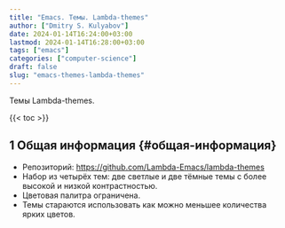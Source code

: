 ```yaml
---
title: "Emacs. Темы. Lambda-themes"
author: ["Dmitry S. Kulyabov"]
date: 2024-01-14T16:24:00+03:00
lastmod: 2024-01-14T16:28:00+03:00
tags: ["emacs"]
categories: ["computer-science"]
draft: false
slug: "emacs-themes-lambda-themes"
---
```


Темы Lambda-themes.

<!--more-->

{{< toc >}}


## <span class="section-num">1</span> Общая информация {#общая-информация}

-   Репозиторий: <https://github.com/Lambda-Emacs/lambda-themes>
-   Набор из четырёх тем: две светлые и две тёмные темы с более высокой и низкой контрастностью.
-   Цветовая палитра ограничена.
-   Темы стараются использовать как можно меньшее количества ярких цветов.
